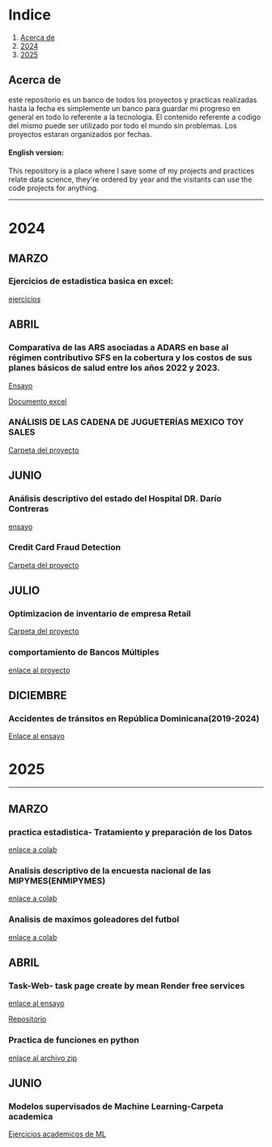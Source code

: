 # Indice

1. [Acerca de](#Acerca-de)
2. [2024](#2024)
3. [2025](#2025)


## Acerca de

este repositorio es un banco de todos los proyectos y practicas realizadas hasta la fecha
es simplemente un banco para guardar mi progreso en general en todo lo referente a la tecnologia. El contenido referente a codigo del mismo puede ser utilizado por todo el mundo sin problemas. Los proyectos estaran organizados por fechas.

#### English version:
This repository is a place where I save some of my projects and practices relate data science, they're ordered by year and the visitants can use the code projects for anything.


---

# 2024

## MARZO
### Ejercicios de estadistica basica en excel:
[ejercicios](https://drive.google.com/drive/folders/1dQLCxrbcRNyC1lkjbcYMB6YQgjxtWLEh?usp=drive_link)


## ABRIL 

### Comparativa de las ARS asociadas a ADARS en base al régimen contributivo SFS en la cobertura y los costos de sus planes básicos de salud entre los años 2022 y 2023.

[Ensayo](https://docs.google.com/document/d/1fkHKZoGFxH8M98tddY1S_Qomb9kVxsBR/edit?usp=sharing&ouid=102332637077244200946&rtpof=true&sd=true)

[Documento excel](https://docs.google.com/spreadsheets/d/1Mo4sTbJyMjP7BXzp2VDUpTqL8HiYNUC9/edit?usp=sharing&ouid=102332637077244200946&rtpof=true&sd=true)



### ANÁLISIS DE LAS CADENA DE JUGUETERÍAS MEXICO TOY SALES

[Carpeta del proyecto](https://drive.google.com/drive/folders/1dnsbGRRErDx45JT80346UNVYuCv7xB3l?usp=sharing)



## JUNIO

### Análisis descriptivo del estado del Hospital DR. Darío Contreras

[ensayo](https://docs.google.com/document/d/1hq9Jmd4xrQ4da1b0aHe3iDWF-00NZkiwEHmpiULtqSo/edit?usp=sharing)


### Credit Card Fraud Detection
[Carpeta del proyecto](https://drive.google.com/drive/folders/1y_fq8o7sW0zSiySAebPVdewjfLAr4zN3?usp=sharing)


## JULIO

### Optimizacion de inventario de empresa Retail

[Carpeta del proyecto](https://drive.google.com/drive/folders/1n-oJHLcrUSKFpgWu-svMPY38_lq6Rom4?usp=sharing)

### comportamiento de Bancos Múltiples
[enlace al proyecto](https://www.linkedin.com/in/edwin-jeremias-agustin/details/projects/)


## DICIEMBRE

### Accidentes de tránsitos en República Dominicana(2019-2024)

[Enlace al ensayo](https://docs.google.com/document/d/1Cm1CPuhHqzJq4hVZD9Kyno2Z5I0tevfP1DZBfjeB6vo/edit?usp=drive_link)

# 2025
---

## MARZO

### practica estadistica- Tratamiento y preparación de los Datos

[enlace a colab](https://colab.research.google.com/drive/1Fh93MbQKL30lVkvUOLUPyN6aJSjrfHEA?usp=sharing)

### Analisis descriptivo de la encuesta nacional de las MIPYMES(ENMIPYMES)
[enlace a colab](https://colab.research.google.com/drive/1juwbx4A43sLo_QF_AIqzAcl6fHTc7THo?usp=sharing)

### Analisis de maximos goleadores del futbol

[enlace a colab](https://colab.research.google.com/drive/1rbZtsbZFNTmkz49TeQdH3UYWUX-pd7gQ?usp=sharing)


## ABRIL 

### Task-Web- task page create by mean Render free services

[enlace al ensayo](https://docs.google.com/document/d/1Epb2wdc94vKnOierzLkgwJuxloZBtvJc1VzzelX4D-A/edit?usp=sharing)

[Repositorio](https://github.com/edoruin/task_web)


### Practica de funciones en python

[enlace al archivo zip](https://drive.google.com/drive/folders/1wLGKhPVK6vVZ9rkdK4bwSnsv8Bs2ijHB?usp=sharing)

## JUNIO
### Modelos supervisados de Machine Learning-Carpeta academica
[Ejercicios academicos de ML](https://drive.google.com/drive/folders/1gyUPzDuCejFNDTms-ihqJClQA4JvCJJi?usp=sharing)
